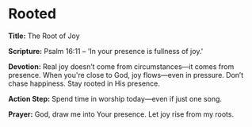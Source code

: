 # Rooted

**Title:** The Root of Joy

**Scripture:** Psalm 16:11 – 'In your presence is fullness of joy.'

**Devotion:**
Real joy doesn’t come from circumstances—it comes from presence. When you're close to God, joy flows—even in pressure. Don’t chase happiness. Stay rooted in His presence.

**Action Step:** Spend time in worship today—even if just one song.

**Prayer:**
God, draw me into Your presence. Let joy rise from my roots.